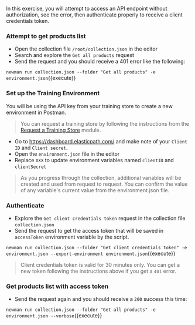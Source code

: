 In this exercise, you will attempt to access an API endpoint without authorization, see the error, then authenticate properly to receive a client credentials token. 

### Attempt to get products list

* Open the collection file `/root/collection.json` in the editor
* Search and explore the `Get all products` request
* Send the request and you should receive a 401 error like the following: 

`newman run collection.json --folder "Get all products" -e environment.json`{{execute}}

### Set up the Training Environment

You will be using the API key from your training store to create a new environment in Postman.

>You can request a training store by following the instructions from the [Request a Training Store](https://elasticpath-customer.okta.com/app/litmos/exknrryohFKR6waw9356/sso/saml?RelayState=http://education.elasticpath.com/course/1913632) module.

* Go to https://dashboard.elasticpath.com/ and make note of your `Client ID` and `Client secret`.
* Open the `environment.json` file in the editor
* Replace `XXX` to update environment variables named `clientID` and `clientSecret`

> As you progress through the collection, additional variables will be created and used from request to request. You can confirm the value of any variable's current value from the environment.json file.

### Authenticate

* Explore the `Get client credentials token` request in the collection file `collection.json`
* Send the request to get the access token that will be saved in `accessToken` environment variable by the script.

`newman run collection.json --folder "Get client credentials token" -e environment.json --export-environment environment.json`{{execute}}

> Client credentials token is valid for 30 minutes only. You can get a new token following the instructions above if you get a `401` error.

### Get products list with access token

* Send the request again and you should receive a `200` success this time: 

`newman run collection.json --folder "Get all products" -e environment.json --verbose`{{execute}}